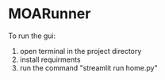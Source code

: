# MOARunner

To run the gui:
1. open terminal in the project directory
2. install requirments
3. run the command "streamlit run home.py" 
